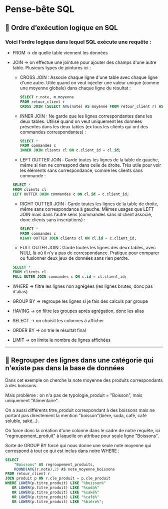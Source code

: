 # Pense-bête SQL

## 🧱 Ordre d’exécution logique en SQL

### Voici l’ordre logique dans lequel SQL exécute une requête :

- FROM → de quelle table viennent les données
  
- JOIN → on effectue une jointure pour ajouter des champs d'une autre table. Plusieurs types de jointures ici :
  
   - CROSS JOIN : Associe chaque ligne d'une table avec chaque ligne d'une autre. Utile quand on veut injecter une valeur unique (comme une moyenne globale) dans  chaque ligne du résultat :
     ```sql
     SELECT r.note, m.moyenne
     FROM retour_client r
     CROSS JOIN (SELECT AVG(note) AS moyenne FROM retour_client r) AS m;
     ```
     
  - INNER JOIN : Ne garde que les lignes correspondantes dans les deux tables. Utilisé quand on veut uniquement les données présentes dans les deux tables (ex tous les clients qui ont des commandes correspondantes) :
     ```sql
     SELECT *
     FROM commandes c
     INNER JOIN clients cl ON c.client_id = cl.id;
     ```

  - LEFT OUTTER JOIN : Garde toutes les lignes de la table de gauche, même si rien ne correspond dans celle de droite. Très utile pour voir les éléments sans correspondance, comme les clients sans commande :
   ```sql
   SELECT *  
   FROM clients cl  
   LEFT OUTTER JOIN commandes c ON cl.id = c.client_id;
   ```

  - RIGHT OUTTER JOIN : Garde toutes les lignes de la table de droite, même sans correspondance à gauche. Mêmes usages que LEFT JOIN mais dans l’autre sens (commandes sans id client associé, donc clients sans inscriptions) :
    ```sql
    SELECT *
    FROM commandes c
    RIGHT OUTTER JOIN clients cl ON cl.id = c.client_id;
    ```

  - FULL OUTER JOIN : Garde toutes les lignes des deux tables, avec NULL là où il n’y a pas de correspondance. Pratique pour comparer ou fusionner deux jeux de données sans rien perdre.
   ```sql
   SELECT *
   FROM clients cl
   FULL OUTER JOIN commandes c ON c.id = cl.client_id;
   ```

- WHERE → filtre les lignes non agrégées (les lignes brutes, donc pas d'alias)
  
- GROUP BY → regroupe les lignes si je fais des calculs par groupe
  
- HAVING → on filtre les groupes après agrégation, donc les alias
  
- SELECT → on choisit les colonnes à afficher
  
- ORDER BY → on trie le résultat final
  
- LIMIT → on limite le nombre de lignes affichées

---

## 🧱 Regrouper des lignes dans une catégorie qui n'existe pas dans la base de données 

Dans cet exemple on cherche la note moyenne des produits correspondants à des boissons.

Mais problème : on n'a pas de typologie_produit = "Boisson", mais uniquement "Alimentaire".

On a aussi différents titre_produit correspondant à des boissons mais ne portant pas directement la mention "boisson"(bière, soda, café, café soluble, saké...).

On force donc la création d'une colonne dans le cadre de notre requête, ici "regroupement_produit" à laquelle on attribue pour seule ligne "Boissons".

Sorte de GROUP BY forcé qui nous donne une seule note moyenne qui correspond à tout ce qui est inclus dans notre WHERE :

```sql
SELECT
    "Boissons" AS regroupement_produits,
    ROUND(AVG(r.note),2) AS note_moyenne_boissons  
FROM retour_client r
JOIN produit p ON r.cle_produit = p.cle_produit
WHERE LOWER(p.titre_produit) LIKE "%boisson%"
   OR LOWER(p.titre_produit) LIKE "%soda%"
   OR LOWER(p.titre_produit) LIKE "%saké%"
   OR LOWER(p.titre_produit) LIKE "%café%"
   OR LOWER(p.titre_produit) LIKE "%bière%";
```
